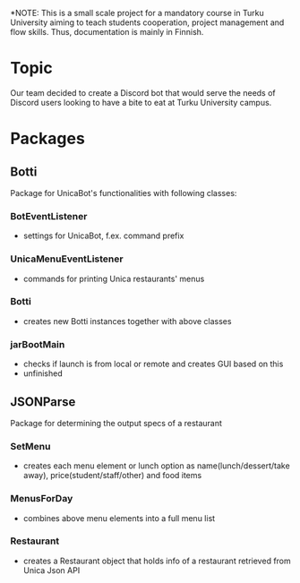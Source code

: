 *NOTE: This is a small scale project for a mandatory course in Turku University aiming to teach students cooperation, project management and flow skills. Thus, documentation is mainly in Finnish.

# Topic

Our team decided to create a Discord bot that would serve the needs of Discord users looking to have a bite to eat at Turku University campus.

# Packages

## Botti

Package for UnicaBot's functionalities with following classes:

### BotEventListener 
  * settings for UnicaBot, f.ex. command prefix
### UnicaMenuEventListener
  * commands for printing Unica restaurants' menus
### Botti
  * creates new Botti instances together with above classes
### jarBootMain
  * checks if launch is from local or remote and creates GUI based on this 
  * unfinished

## JSONParse

Package for determining the output specs of a restaurant

### SetMenu
  * creates each menu element or lunch option as name(lunch/dessert/take away), price(student/staff/other) and food items
### MenusForDay
  * combines above menu elements into a full menu list
### Restaurant
  * creates a Restaurant object that holds info of a restaurant retrieved from Unica Json API
